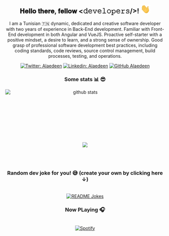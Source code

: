 <div align="center">
<h2> 𝐇𝐞𝐥𝐥𝐨 𝐭𝐡𝐞𝐫𝐞, 𝐟𝐞𝐥𝐥𝐨𝐰 <𝚍𝚎𝚟𝚎𝚕𝚘𝚙𝚎𝚛𝚜/>! <img src="https://github.com/ABSphreak/ABSphreak/blob/master/gifs/Hi.gif" width="30px"></h2>
</div>
<div align="center" width="50">
I am a Tunisian 🇹🇳 dynamic, dedicated and creative software developer with two years of experience in Back-End development. Familiar with Front-End development in both Angular and VueJS. Proactive self-starter with a positive mindset, a desire to learn, and a strong sense of ownership. Good grasp of professional software development best practices, including coding standards, code reviews, source control management, build processes, testing, and operations.
  
  [![Twitter: _Alaedeen_](https://img.shields.io/twitter/follow/_Alaedeen_?style=social)](https://twitter.com/_Alaedeen_)
[![Linkedin: Alaedeen](https://img.shields.io/badge/-Alaedeen-blue?style=flat-square&logo=Linkedin&logoColor=white&link=https://www.linkedin.com/in/alaedeen-eloueryemmi/)](https://www.linkedin.com/in/alaedeen-eloueryemmi/)
[![GitHub Alaedeen](https://img.shields.io/github/followers/Alaedeen?label=follow&style=social)](https://github.com/Alaedeen)

  
 ### Some stats 📊 😎
<p>
  <img align="left" width="490" height="165" src="https://github-readme-stats.vercel.app/api/?username=Alaedeen&show_icons=true&title_color=fffffff&icon_color=000000&text_color=000000" alt="github stats"/>
  <a href="https://github.com/anuraghazra/github-readme-stats">
    <img align="center" src="https://github-readme-stats.anuraghazra1.vercel.app/api/top-langs/?username=Alaedeen" />
  </a>
  <p>

</br>
</br>
<h3>Random dev joke for you! 😅 (create your own by clicking here ↓)</h3><br>
<a href="https://readme-jokes.vercel.app"><img align="center" src="https://readme-jokes.vercel.app/api?bgColor=%23240046&textColor=%237b2cbf&aColor=%239d4edd&borderColor=%235a189a" alt="README Jokes"></a>


### Now PLaying 🎧

&nbsp; <br> [![Spotify](https://alaedeen-qwo0fiiw7-alaedeeneloueryemmi-gmailcom.vercel.app/api/spotify)](https://open.spotify.com/user/omnitenebris)

</div>




<!--
**Alaedeen/Alaedeen** is a ✨ _special_ ✨ repository because its `README.md` (this file) appears on your GitHub profile.

Here are some ideas to get you started:

- 🔭 I’m currently working on ...
- 🌱 I’m currently learning ...
- 👯 I’m looking to collaborate on ...
- 🤔 I’m looking for help with ...
- 💬 Ask me about ...
- 📫 How to reach me: ...
- 😄 Pronouns: ...
- ⚡ Fun fact: ...
-->
